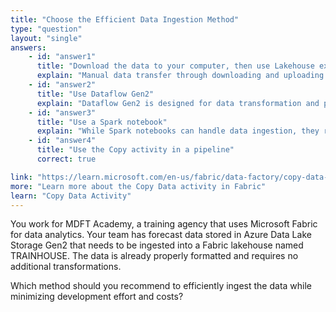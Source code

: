 ```yaml
---
title: "Choose the Efficient Data Ingestion Method"
type: "question"
layout: "single"
answers:
    - id: "answer1"
      title: "Download the data to your computer, then use Lakehouse explorer to upload it to TRAINHOUSE"
      explain: "Manual data transfer through downloading and uploading is inefficient, time-consuming, and prone to human error. It also requires unnecessary local storage and network bandwidth."
    - id: "answer2"
      title: "Use Dataflow Gen2"
      explain: "Dataflow Gen2 is designed for data transformation and preparation, not for simple data ingestion. It would add unnecessary complexity and processing overhead for this scenario."
    - id: "answer3"
      title: "Use a Spark notebook"
      explain: "While Spark notebooks can handle data ingestion, they require more development effort and computational resources than necessary for this simple ingestion task."
    - id: "answer4"
      title: "Use the Copy activity in a pipeline"
      correct: true

link: "https://learn.microsoft.com/en-us/fabric/data-factory/copy-data-activity"
more: "Learn more about the Copy Data activity in Fabric"
learn: "Copy Data Activity"
---
```

You work for MDFT Academy, a training agency that uses Microsoft Fabric for data analytics. Your team has forecast data stored in Azure Data Lake Storage Gen2 that needs to be ingested into a Fabric lakehouse named TRAINHOUSE. The data is already properly formatted and requires no additional transformations. 

Which method should you recommend to efficiently ingest the data while minimizing development effort and costs?
